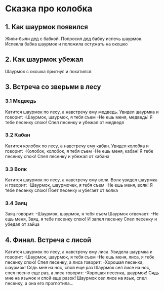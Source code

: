# Сказка про колобка

## 1. Как шаурмок появился
Жили-были дед с бабкой. 
Попросил дед бабку испечь шаурмок.
Испекла бабка шаурмок и положила остужать на окошко
## 2. Как шаурмок убежал
Шаурмок с окошка прыгнул и покатился
## 3. Встреча со зверьми в лесу
### 3.1 Медведь
 Катится шаурмок по лесу, а навстречу ему медведь. Увидел шаурмка и говорит: 
 -Шаурмок, шаурмок, я тебя съем
 -Не ешь меня, медведь! Я тебе песенку спою!
 Спел песенку и убежал от медведя
### 3.2 Кабан
 Катится колобок по лесу, а навстречу ему кабан. Увидел колобка и говорит: 
 -Колобок, колобок, я тебя съем
 -Не ешь меня, кабан! Я тебе песенку спою!
 Спел песенку и убежал от кабана
### 3.3 Волк
Катится шаурмок по лесу, а навстречу ему волк. Волк увидел шаурмка и говорит:
-Шаурмок, шаурмочек, я тебя съем
-Не ешь меня, волк! Я тебе песенку спою!
Поет песенку и убегает от волка
### 3.4 Заяц
Заяц говорит:
-Шаурмок, шаурмок, я тебя съем
Шаурмок отвечает: 
-Не ешь меня, Заяц, я тебе песенку спою!
И запел песенку
Спел песенку и убедал от зайца
## 4. Финал. Встреча с лисой
Катится шаурмок по лесу, а навстречу ему лиса. Увидела шаурмка и говорит:
-Шаурмок, шаурмок, я тебя съем
-Не ешь меня, лиса, я тебе песенку спою!
Спел песенку, а лиса говорит:
-Хорошая песенка, шаурмок! Сядь мне на нос, спой еще раз
Шаурмок сел лисе на нос, спел песню еще раз, а лиса говорит:
-Хорошая песенка, шаурмок! Сядь мне на язычок и спой еще разок!
Шаурмок сел лисе на язык, спел песенку, а она его проглотила... 
